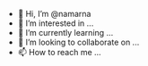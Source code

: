 - 👋 Hi, I’m @namarna
- 👀 I’m interested in ...
- 🌱 I’m currently learning ...
- 💞️ I’m looking to collaborate on ...
- 📫 How to reach me ...

<!---
namarna/namarna is a ✨ special ✨ repository because its `README.md` (this file) appears on your GitHub profile.
You can click the Preview link to take a look at your changes.
--->
